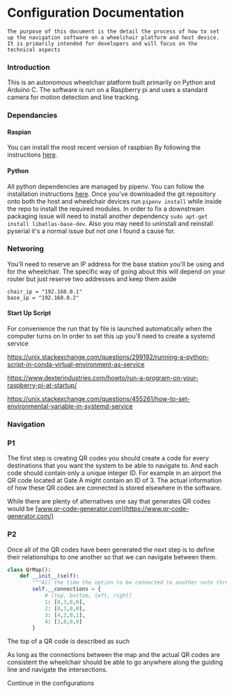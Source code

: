 # Configuration Documentation

`The purpose of this document is the detail the process of how to set up the navigation software on a wheelchair platform and host device. It is primarily intended for developers and will focus on the technical aspects`

### Introduction
This is an autonomous wheelchair platform built primarily on Python and Arduino C. The software is run on a Raspberry pi and uses a standard camera for motion detection and line tracking.
### Dependancies

#### Raspian
 You can install the most recent version of raspbian By following the instructions [here](https://www.raspberrypi.org/software/).

#### Python

All python dependencies are managed by pipenv. You can follow the installation instructions [here](https://pipenv.pypa.io/en/latest/install/). Once you've downloaded the git repository onto both the host and wheelchair devices run ```pipenv install``` while inside the repo to install the required modules.
In order to fix a downstream packaging issue will need to install another dependency ```sudo apt-get install libatlas-base-dev```. Also you may need to uninstall and reinstall pyserial it's a normal issue but not one I found a cause for.

### Networing
You'll need to reserve an IP address for the base station you'll be using and for the wheelchair.
The specific way of going about this will depend on your router but just reserve two addresses and keep them aside
```
chair_ip = "192.168.0.1"
base_ip = "192.168.0.2"
```

#### Start Up Script
For convenience the run that by file is launched automatically when the computer turns on
In order to set this up you'll need to create a systemd service

https://unix.stackexchange.com/questions/299192/running-a-python-script-in-conda-virtual-environment-as-service

https://www.dexterindustries.com/howto/run-a-program-on-your-raspberry-pi-at-startup/


https://unix.stackexchange.com/questions/455261/how-to-set-environmental-variable-in-systemd-service


### Navigation

### P1
The first step is creating QR codes you should create a code for every destinations that you want the system to be able to navigate to. And each code should contain only a unique integer ID. For example in an airport the QR code located at Gate A might contain an ID of 3. The actual information of how these QR codes are connected is stored elsewhere in the software.

While there are plenty of alternatives one say that generates QR codes would be [www.qr-code-generator.com](https://www.qr-code-generator.com/)
### P2
Once all of the QR codes have been generated the next step is to define their relationships to one another so that we can navigate between them.

``` python 
class QrMap():
    def __init__(self):
        """All the time the option to be connected to another note through one of four directions"""
        self.__connections = {
            # [top, bottom, left, right]
            1: [0,3,0,0], 
            2: [0,3,0,0], 
            3: [4,2,0,1], 
            4: [3,0,0,0]
        }
```

The top of a QR code is described as such 
<add image>

As long as the connections between the map and the actual QR codes are consistent the wheelchair should be able to go anywhere along the guiding line and navigate the intersections.

Continue in the configurations